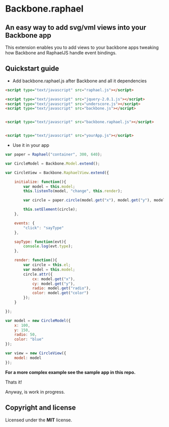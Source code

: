 # Backbone.raphael
## An easy way to add svg/vml views into your Backbone app

This extension enables you to add views to your backbone apps tweaking how
Backbone and RaphaelJS handle event bindings.

## Quickstart guide
* Add backbone.raphael.js after Backbone and all it dependencies

```html
<script type="text/javascript" src="raphael.js"></script>

<script type="text/javascript" src="jquery-2.0.1.js"></script>
<script type="text/javascript" src="underscore.js"></script>
<script type="text/javascript" src="backbone.js"></script>


<script type="text/javascript" src="backbone.raphael.js"></script>


<script type="text/javascript" src="yourApp.js"></script>
```


* Use it in your app

```js
var paper = Raphael("container", 300, 640);

var CircleModel = Backbone.Model.extend();

var CircleView = Backbone.RaphaelView.extend({

    initialize: function(){
        var model = this.model;
        this.listenTo(model, "change", this.render);

        var circle = paper.circle(model.get("x"), model.get("y"), model.get("radio")).attr({fill: model.get("color")});

        this.setElement(circle);
    },

    events: {
        "click": "sayType"
    },

    sayType: function(evt){
        console.log(evt.type);
    },

    render: function(){
        var circle = this.el;
        var model = this.model;
        circle.attr({
            cx: model.get("x"),
            cy: model.get("y"),
            radio: model.get("radio"),
            color: model.get("color")
        });
    }

});

var model = new CircleModel({
    x: 100,
    y: 150,
    radio: 50,
    color: "blue"
});

var view = new CircleView({
    model: model
});
```

**For a more complex example see the sample app in this repo.**

Thats it!

Anyway, is work in progress.

## Copyright and license
Licensed under the **MIT** license.
